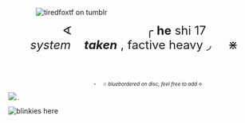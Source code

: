  ‎ ‎ ‎ ‎ ‎ ‎  ‎ ‎ ‎ ‎ ‎ ‎ ‎  ‎  ![tiredfoxtf on tumblr](https://i.postimg.cc/vT8Z9sHR/17416303312183894-1.png)

<font size="5">  <p style="text-align: center;">∢‎  ‎   ‎ ‎ ‎ ‎ ‎ ‎ ‎ ‎ ‎ ‎ ‎ ‎ ‎ ‎ ‎ ‎   ‎ ‎ ‎ ‎ ‎ ‎ ‎ ‎ ‎ ‎ ‎ ‎ ‎ ‎ ‎ ‎ ‎  ‎  ‎ ‎ ‎ ‎  ‎    ‎ ╭ **he**  shi      17  
 ‎  ‎   ‎ ‎ ‎ ‎ ‎ ‎ ‎ ‎ ‎ ‎ ‎ ‎ ‎ ‎ ‎  ‎   ‎ ‎ ‎ ‎ ‎ ‎ ‎ ‎ ‎ ‎ ‎   ‎    *system*   ‎  ‎ ‎ 
 ___taken___ , factive heavy ◞ ‎  ‎  ‎  ‎  ‎    ‎  ‎  ‎  ‎   ‎  ‎  ‎  ‎  ‎  ‎ ‎  ‎⋇ </p> </font> ‎ ‎  ‎  ‎
  ‎ ‎ ‎ ‎ ‎ ‎ ‎  
 ‎ ‎ ‎ ‎ ‎ ‎ ‎   ‎ ‎ ‎ ‎  ‎ ‎ ‎ ‎ ‎ ‎ ‎   ‎  ‎ ‎ ‎ ‎ ‎ ‎ ‎   ‎ ‎ ‎ ‎ ‎ ‎ ‎   ‎ ‎ ‎ ‎ ‎ ‎ ‎   ‎ ‎ ‎ ‎ ‎ ‎ ‎   ‎ ‎ ‎ ‎ ‎ ‎ ‎   ‎ ‎ ‎ ‎ ‎ ‎ ‎  ‎ ‎ ‎ ‎ ‎ ‎  ‎ ‎ ‎  <font size="1"><p style="text-align: center;"> ‎ ‎ ‎ ‎ ‎ ‎ ‎‎ ‎ ‎  ‎ ‎ ‎ ‎ ‎  ‎ ‎ ‎ ‎ ‎ ‎‎ ‎𝆡 ‎ ‎ ‎ ‎ ⯏ *bluebordered on disc, feel free to add* ⯎   
 
 ![](https://komarev.com/ghpvc/?username=cuboomfireworks&color=dc143c)‎ ‎ 
‎ ‎ ‎ ‎𝆹</p> </font>
![blinkies here](https://github.com/fugopnnacotta/boaatboys/issues/1#issue-2908241446)
